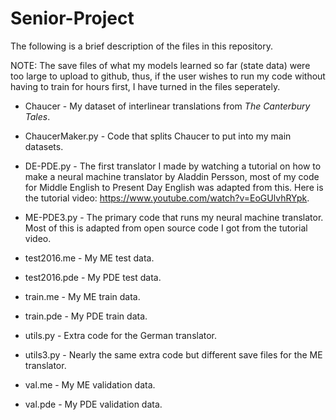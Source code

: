 # Senior-Project

The following is a brief description of the files in this repository.

NOTE: The save files of what my models learned so far (state data) were too large to upload to github, thus, if the user wishes to run my code without having to train for hours first, I have turned in the files seperately. 

* Chaucer - My dataset of interlinear translations from _The Canterbury Tales_.

* ChaucerMaker.py - Code that splits Chaucer to put into my main datasets.

* DE-PDE.py - The first translator I made by watching a tutorial on how to make a neural machine translator by Aladdin Persson, most of my code for Middle English to Present Day English was adapted from this. Here is the tutorial video: https://www.youtube.com/watch?v=EoGUlvhRYpk.

* ME-PDE3.py - The primary code that runs my neural machine translator. Most of this is adapted from open source code I got from the tutorial video.

* test2016.me - My ME test data.

* test2016.pde - My PDE test data.

* train.me - My ME train data.

* train.pde - My PDE train data.

* utils.py - Extra code for the German translator. 

* utils3.py - Nearly the same extra code but different save files for the ME translator.

* val.me - My ME validation data.

* val.pde - My PDE validation data.
